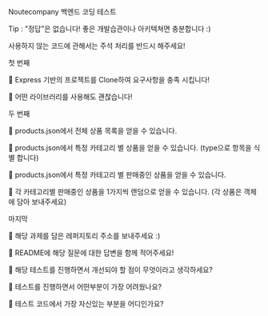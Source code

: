 Noutecompany 백엔드 코딩 테스트


Tip : "정답"은 없습니다! 좋은 개발습관이나 아키텍쳐면 충분합니다 :)

사용하지 않는 코드에 관해서는 주석 처리를 반드시 해주세요!


첫 번째

 Express 기반의 프로젝트를 Clone하여 요구사항을 충족 시킵니다!

 어떤 라이브러리를 사용해도 괜찮습니다!


두 번째

 products.json에서 전체 상품 목록을 얻을 수 있습니다.

 products.json에서 특정 카테고리 별 상품을 얻을 수 있습니다. (type으로 항목을 식별 합니다)

 products.json에서 특정 카테고리 별 판매중인 상품을 얻을 수 있습니다.

 각 카테고리별 판매중인 상품을 1가지씩 랜덤으로 얻을 수 있습니다. (각 상품은 객체에 담아 보내주세요)


마지막

 해당 과제를 담은 레퍼지토리 주소를 보내주세요 :)

 README에 해당 질문에 대한 답변을 함께 적어주세요!

 해당 테스트를 진행하면서 개선되야 할 점이 무엇이라고 생각하세요?

 테스트를 진행하면서 어떤부분이 가장 어려웠나요?

 테스트 코드에서 가장 자신있는 부분을 어디인가요?





